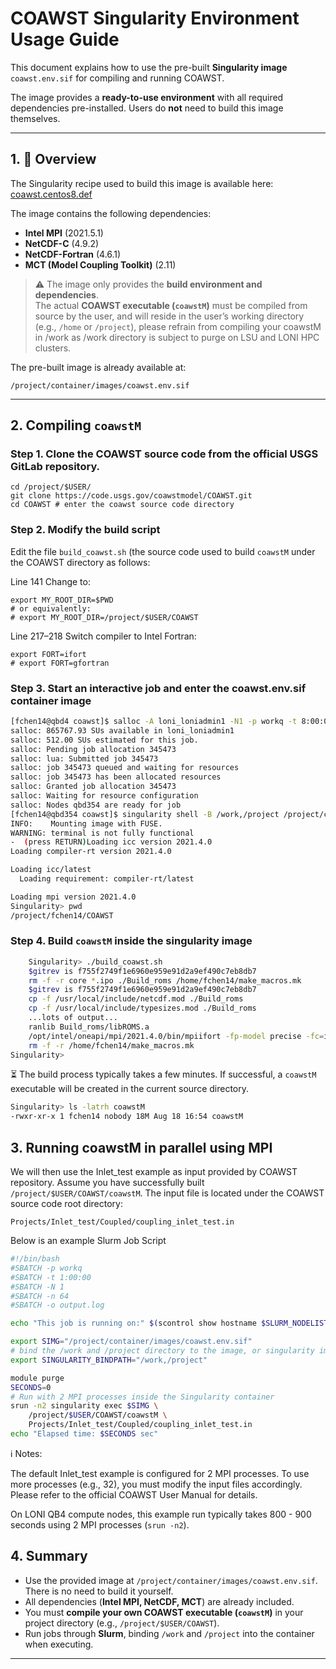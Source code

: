 # COAWST Singularity Environment Usage Guide

This document explains how to use the pre-built **Singularity image** `coawst.env.sif` for compiling and running COAWST.  

The image provides a **ready-to-use environment** with all required dependencies pre-installed. Users do **not** need to build this image themselves.

---

## 1. 🚀 Overview 

The Singularity recipe used to build this image is available here:  
[coawst.centos8.def](https://github.com/lsuhpchelp/singularity/blob/coawst/recipes/coawst/coawst.centos8.def)

The image contains the following dependencies:

- **Intel MPI** (2021.5.1)  
- **NetCDF-C** (4.9.2)  
- **NetCDF-Fortran** (4.6.1)  
- **MCT (Model Coupling Toolkit)** (2.11)  

> ⚠️ The image only provides the **build environment and dependencies**.  
> The actual **COAWST executable (`coawstM`)** must be compiled from source by the user, and will reside in the user’s working directory (e.g., `/home` or `/project`), please refrain from compiling your coawstM in /work as /work directory is subject to purge on LSU and LONI HPC clusters.

The pre-built image is already available at:
```
/project/container/images/coawst.env.sif
```
---

## 2. Compiling `coawstM`

### Step 1. Clone the COAWST source code from the official USGS GitLab repository. 
```
cd /project/$USER/
git clone https://code.usgs.gov/coawstmodel/COAWST.git
cd COAWST # enter the coawst source code directory
```

### Step 2. Modify the build script 

Edit the file `build_coawst.sh` (the source code used to build `coawstM` under the COAWST directory as follows:

Line 141
Change to:

```
export MY_ROOT_DIR=$PWD
# or equivalently:
# export MY_ROOT_DIR=/project/$USER/COAWST
```

Line 217–218
Switch compiler to Intel Fortran:
```
export FORT=ifort
# export FORT=gfortran
```

### Step 3. Start an interactive job and enter the coawst.env.sif container image

```bash
[fchen14@qbd4 coawst]$ salloc -A loni_loniadmin1 -N1 -p workq -t 8:00:00
salloc: 865767.93 SUs available in loni_loniadmin1
salloc: 512.00 SUs estimated for this job.
salloc: Pending job allocation 345473
salloc: lua: Submitted job 345473
salloc: job 345473 queued and waiting for resources
salloc: job 345473 has been allocated resources
salloc: Granted job allocation 345473
salloc: Waiting for resource configuration
salloc: Nodes qbd354 are ready for job
[fchen14@qbd354 coawst]$ singularity shell -B /work,/project /project/containers/images/coawst.env.sif
INFO:    Mounting image with FUSE.
WARNING: terminal is not fully functional
-  (press RETURN)Loading icc version 2021.4.0
Loading compiler-rt version 2021.4.0

Loading icc/latest
  Loading requirement: compiler-rt/latest

Loading mpi version 2021.4.0
Singularity> pwd
/project/fchen14/COAWST
```

### Step 4. Build `coawstM` inside the singularity image

```bash
    Singularity> ./build_coawst.sh
    $gitrev is f755f2749f1e6960e959e91d2a9ef490c7eb8db7
    rm -f -r core *.ipo ./Build_roms /home/fchen14/make_macros.mk
    $gitrev is f755f2749f1e6960e959e91d2a9ef490c7eb8db7
    cp -f /usr/local/include/netcdf.mod ./Build_roms
    cp -f /usr/local/include/typesizes.mod ./Build_roms
    ...lots of output...
    ranlib Build_roms/libROMS.a
    /opt/intel/oneapi/mpi/2021.4.0/bin/mpiifort -fp-model precise -fc=ifort -heap-arrays -ip -O3 -traceback -assume byterecl -I/project/fchen14/singularity/recipes/coawst/COAWST.cts8/SWAN/build/mod -I/usr/local/include  ./Build_roms/esmf_atm.o ./Build_roms/propagator.o ./Build_roms/roms_kernel.o ./Build_roms/master.o ./Build_roms/banihashemi.o ./Build_roms/get_wrf_moving_grids.o ./Build_roms/esmf_data.o ./Build_roms/esmf_wav.o ./Build_roms/get_numswan_grids.o ./Build_roms/esmf_ice.o ./Build_roms/mct_coupler_utils.o ./Build_roms/read_model_inputs.o ./Build_roms/ocean_coupler.o ./Build_roms/read_coawst_par.o ./Build_roms/get_numww3_grids.o ./Build_roms/esmf_esm.o ./Build_roms/coupler.o ./Build_roms/esmf_roms.o ./Build_roms/ww3_iounits.o ./Build_roms/dpolft.o ./Build_roms/mod_esmf_esm.o -o coawstM -L./Build_roms -lROMS  -L/usr/local/lib -lnetcdff -lnetcdf -lnetcdf -lm /project/fchen14/singularity/recipes/coawst/COAWST.cts8/Build_roms/mct_coupler_params.o /project/fchen14/singularity/recipes/coawst/COAWST.cts8/Build_roms/mod_coupler_iounits.o /project/fchen14/singularity/recipes/coawst/COAWST.cts8/Build_roms/get_sparse_matrix.o /project/fchen14/singularity/recipes/coawst/COAWST.cts8/SWAN/build/lib/libswan41.45.a -L/usr/local/lib -lmct -lmpeu
    rm -f -r /home/fchen14/make_macros.mk
Singularity>
```

⏳ The build process typically takes a few minutes.
If successful, a `coawstM` executable will be created in the current source directory.

```bash
Singularity> ls -latrh coawstM
-rwxr-xr-x 1 fchen14 nobody 18M Aug 18 16:54 coawstM
```

## 3. Running coawstM in parallel using MPI

We will then use the Inlet_test example as input provided by COAWST repository. Assume you have successfully built `/project/$USER/COAWST/coawstM`. 
The input file is located under the COAWST source code root directory:
```
Projects/Inlet_test/Coupled/coupling_inlet_test.in
```

Below is an example Slurm Job Script

```bash
#!/bin/bash
#SBATCH -p workq
#SBATCH -t 1:00:00
#SBATCH -N 1
#SBATCH -n 64
#SBATCH -o output.log

echo "This job is running on:" $(scontrol show hostname $SLURM_NODELIST)

export SIMG="/project/container/images/coawst.env.sif"
# bind the /work and /project directory to the image, or singularity image won't be able to find your files in /work and /project
export SINGULARITY_BINDPATH="/work,/project"

module purge
SECONDS=0
# Run with 2 MPI processes inside the Singularity container
srun -n2 singularity exec $SIMG \
    /project/$USER/COAWST/coawstM \
    Projects/Inlet_test/Coupled/coupling_inlet_test.in
echo "Elapsed time: $SECONDS sec"
```

ℹ️ Notes:

The default Inlet_test example is configured for 2 MPI processes.
To use more processes (e.g., 32), you must modify the input files accordingly.
Please refer to the official COAWST User Manual for details.

On LONI QB4 compute nodes, this example run typically takes 800 - 900 seconds using 2 MPI processes (`srun -n2`).

## 4. Summary

- Use the provided image at `/project/container/images/coawst.env.sif`. There is no need to build it yourself.  
- All dependencies (**Intel MPI, NetCDF, MCT**) are already included.  
- You must **compile your own COAWST executable (`coawstM`)** in your project directory (e.g., `/project/$USER/COAWST`).  
- Run jobs through **Slurm**, binding `/work` and `/project` into the container when executing.  

---

